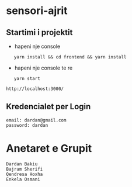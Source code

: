 # sensori-ajrit

## Startimi i projektit
* hapeni nje console
 ```shell
    yarn install && cd frontend && yarn install
```

* hapeni nje console te re
 ```shell
    yarn start 
```
    http://localhost:3000/

## Kredencialet per Login
    email: dardan@gmail.com
    password: dardan

# Anetaret e Grupit 
    Dardan Bakiu
    Bajram Sherifi
    Qendresa Hoxha
    Enkela Osmani